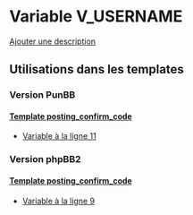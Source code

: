 # Variable V_USERNAME
[Ajouter une description](https://fa-tvars.appspot.com/var/V_USERNAME)

## Utilisations dans les templates

### Version PunBB

#### [Template posting_confirm_code](punbb/posting_confirm_code.md)
* [Variable &agrave; la ligne 11](../punbb/posting_confirm_code.tpl#L11)

### Version phpBB2

#### [Template posting_confirm_code](subsilver/posting_confirm_code.md)
* [Variable &agrave; la ligne 9](../subsilver/posting_confirm_code.tpl#L9)